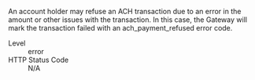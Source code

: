 <div class="method-area">
  <div class="method-copy">
    <div class="method-copy-padding">
      <p>An account holder may refuse an ACH transaction due to an error in the amount or other issues with the transaction. In this case, the Gateway will mark the transaction failed with an <span class="code-green">ach_payment_refused</span> error code.</p>
      <dl class="dl-horizontal">
        <dt>Level</dt>
        <dd>error</dd>
        <dt>HTTP Status Code</dt>
        <dd>N/A</dd>
      </dl>
    </div>
  </div>
</div>
